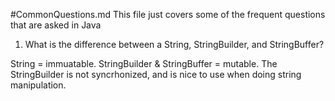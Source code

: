 #CommonQuestions.md
This file just covers some of the frequent questions that are asked in Java

1) What is the difference between a String, StringBuilder, and StringBuffer?

  String = immuatable. StringBuilder & StringBuffer = mutable. The StringBuilder is not syncrhonized, and is nice to use when doing string manipulation. 
